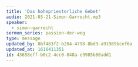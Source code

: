 ```yaml
---
title: 'Das hohepriesterliche Gebet'
audio: 2021-03-21-Simon-Garrecht.mp3
speaker:
  - simon-garrecht
sermon_series: passion-der-weg
type: message
updated_by: 8bf483f2-b204-4798-8bd3-a91989bcef6a
updated_at: 1616411351
id: 43658eff-b0c2-4cc0-848a-e9985b80add1
---
```

